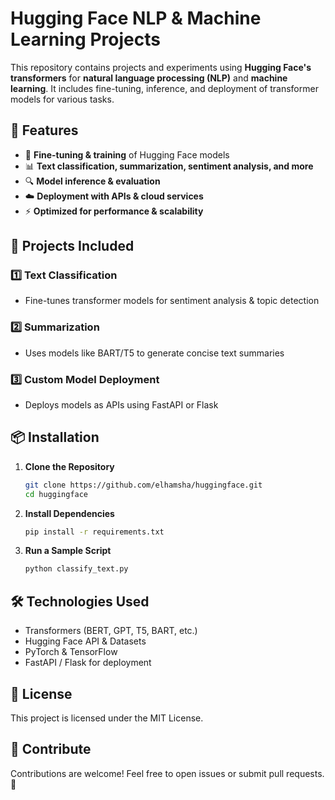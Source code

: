 # Hugging Face NLP & Machine Learning Projects

This repository contains projects and experiments using **Hugging Face's transformers** for **natural language processing (NLP)** and **machine learning**. It includes fine-tuning, inference, and deployment of transformer models for various tasks.

## 🚀 Features
- 🤖 **Fine-tuning & training** of Hugging Face models  
- 📊 **Text classification, summarization, sentiment analysis, and more**  
- 🔍 **Model inference & evaluation**  
- ☁️ **Deployment with APIs & cloud services**  
- ⚡ **Optimized for performance & scalability**  

## 📂 Projects Included
### 1️⃣ **Text Classification**
   - Fine-tunes transformer models for sentiment analysis & topic detection  

### 2️⃣ **Summarization**
   - Uses models like BART/T5 to generate concise text summaries  

### 3️⃣ **Custom Model Deployment**
   - Deploys models as APIs using FastAPI or Flask  

## 📦 Installation
1. **Clone the Repository**
   ```sh
   git clone https://github.com/elhamsha/huggingface.git
   cd huggingface

2. **Install Dependencies**
   ```sh
   pip install -r requirements.txt
   ```

3. **Run a Sample Script**
   ```sh
   python classify_text.py
   ```

## 🛠 Technologies Used
   - Transformers (BERT, GPT, T5, BART, etc.)
   - Hugging Face API & Datasets
   - PyTorch & TensorFlow
   - FastAPI / Flask for deployment

## 📜 License
This project is licensed under the MIT License.

## 🤝 Contribute
Contributions are welcome! Feel free to open issues or submit pull requests. 🚀
